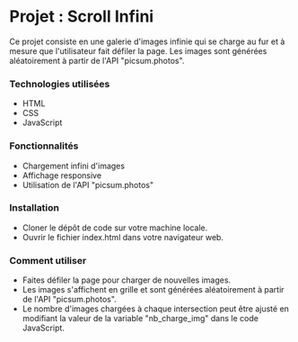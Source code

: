 # Projet : Scroll Infini
Ce projet consiste en une galerie d'images infinie qui se charge au fur et à mesure que l'utilisateur fait défiler la page. Les images sont générées aléatoirement à partir de l'API "picsum.photos".

### Technologies utilisées
- HTML
- CSS
- JavaScript
### Fonctionnalités
- Chargement infini d'images
- Affichage responsive
- Utilisation de l'API "picsum.photos"

### Installation
- Cloner le dépôt de code sur votre machine locale.
- Ouvrir le fichier index.html dans votre navigateur web.

### Comment utiliser
- Faites défiler la page pour charger de nouvelles images.
- Les images s'affichent en grille et sont générées aléatoirement à partir de l'API "picsum.photos".
- Le nombre d'images chargées à chaque intersection peut être ajusté en modifiant la valeur de la variable "nb_charge_img" dans le code JavaScript.
